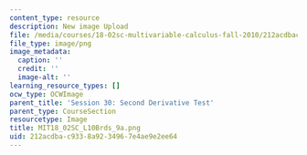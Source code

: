 ```yaml
---
content_type: resource
description: New image Upload
file: /media/courses/18-02sc-multivariable-calculus-fall-2010/212acdbac9338a9234967e4ae9e2ee64_MIT18_02SC_L10Brds_9a.png
file_type: image/png
image_metadata:
  caption: ''
  credit: ''
  image-alt: ''
learning_resource_types: []
ocw_type: OCWImage
parent_title: 'Session 30: Second Derivative Test'
parent_type: CourseSection
resourcetype: Image
title: MIT18_02SC_L10Brds_9a.png
uid: 212acdba-c933-8a92-3496-7e4ae9e2ee64
---
```

